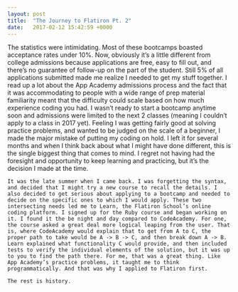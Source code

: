 ```yaml
---
layout: post
title:  "The Journey to Flatiron Pt. 2"
date:   2017-02-12 15:42:59 +0000
---
```



The statistics were intimidating. Most of these bootcamps boasted acceptance rates under 10%. Now, obviously it’s a little different from college admissions because applications are free, easy to fill out, and there’s no guarantee of follow-up on the part of the student. Still 5% of all applications submitted made me realize I needed to get my stuff together. I read up a lot about the App Academy admissions process and the fact that it was accommodating to people with a wide range of prep material familiarity meant that the difficulty could scale based on how much experience coding you had. I wasn’t ready to start a bootcamp anytime soon and admissions were limited to the next 2 classes (meaning I couldn’t apply to a class in 2017 yet). Feeling I was getting fairly good at solving practice problems, and wanted to be judged on the scale of a beginner, I made the major mistake of putting my coding on hold. I left it for several months and when I think back about what I might have done different, this is the single biggest thing that comes to mind. I regret not having had the foresight and opportunity to keep learning and practicing, but it’s the decision I made at the time.

	It was the late summer when I came back. I was forgetting the syntax, and decided that I might try a new course to recall the details. I also decided to get serious about applying to a bootcamp and needed to decide on the specific ones to which I would apply. These two intersecting needs led me to Learn, the Flatiron School’s online coding platform. I signed up for the Ruby course and began working on it. I found it the be night and day compared to CodeAcademy. For one, the course asked a great deal more logical leaping from the user. That is, where CodeAcademy would explain that to get from A to C, the proper path to take would be A -> B -> C, and then break down A -> B. Learn explained what functionality C would provide, and then included tests to verify the individual elements of the solution, but it was up to you to find the path there. For me, that was a great thing. Like App Academy’s practice problems, it taught me to think programmatically. And that was why I applied to Flatiron first. 
	
	The rest is history. 
